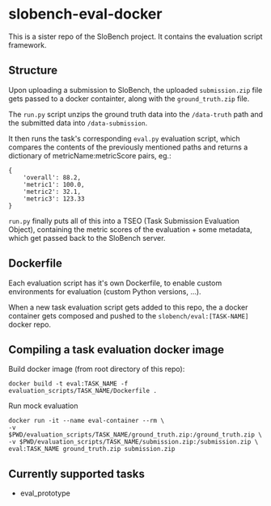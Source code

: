 # slobench-eval-docker
This is a sister repo of the SloBench project. It contains the evaluation script framework.

## Structure
Upon uploading a submission to SloBench, the uploaded `submission.zip` file gets passed to a docker containter, along with the `ground_truth.zip` file.

The `run.py` script unzips the ground truth data into the `/data-truth` path and the submitted data into `/data-submission`.

It then runs the task's corresponding `eval.py` evaluation script, which compares the contents of the previously mentioned paths and returns a dictionary of metricName:metricScore pairs, eg.:
```
{
    'overall': 88.2,
    'metric1': 100.0,
    'metric2': 32.1,
    'metric3': 123.33
}
```

`run.py` finally puts all of this into a TSEO (Task Submission Evaluation Object), containing the metric scores of the evaluation + some metadata, which get passed back to the SloBench server.

## Dockerfile
Each evaluation script has it's own Dockerfile, to enable custom environments for evaluation (custom Python versions, ...).

When a new task evaluation script gets added to this repo, the a docker container gets composed and pushed to the `slobench/eval:[TASK-NAME]` docker repo.

## Compiling a task evaluation docker image
Build docker image (from root directory of this repo):
```
docker build -t eval:TASK_NAME -f evaluation_scripts/TASK_NAME/Dockerfile .
```

Run mock evaluation
```
docker run -it --name eval-container --rm \
-v $PWD/evaluation_scripts/TASK_NAME/ground_truth.zip:/ground_truth.zip \
-v $PWD/evaluation_scripts/TASK_NAME/submission.zip:/submission.zip \
eval:TASK_NAME ground_truth.zip submission.zip
```

## Currently supported tasks
- eval_prototype